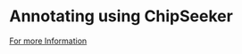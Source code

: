 # Annotating using ChipSeeker
[For more Information](https://www.bioconductor.org/packages/release/bioc/vignettes/ChIPseeker/inst/doc/ChIPseeker.html)
